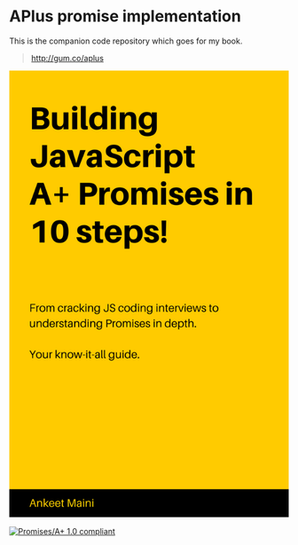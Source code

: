 # APlus promise implementation 

This is the companion code repository which goes for my book.

> http://gum.co/aplus

[![APlus](cover.png)](http://gum.co/aplus)

[![Promises/A+ 1.0 compliant](https://promisesaplus.com/assets/logo-small.png)](https://promisesaplus.com/)

